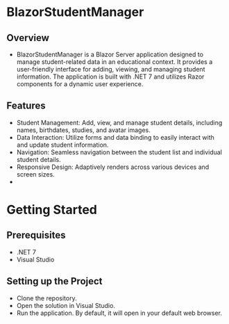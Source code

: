 # BlazorStudentManager

## Overview
- BlazorStudentManager is a Blazor Server application designed to manage student-related data in an educational context. It provides a user-friendly interface for adding, viewing, and managing student information. The application is built with .NET 7 and utilizes Razor components for a dynamic user experience.

## Features

- Student Management: Add, view, and manage student details, including names, birthdates, studies, and avatar images.
- Data Interaction: Utilize forms and data binding to easily interact with and update student information.
- Navigation: Seamless navigation between the student list and individual student details.
- Responsive Design: Adaptively renders across various devices and screen sizes.
- 
# Getting Started

## Prerequisites

- .NET 7 
- Visual Studio
  
## Setting up the Project

- Clone the repository.
- Open the solution in Visual Studio.
- Run the application. By default, it will open in your default web browser.
